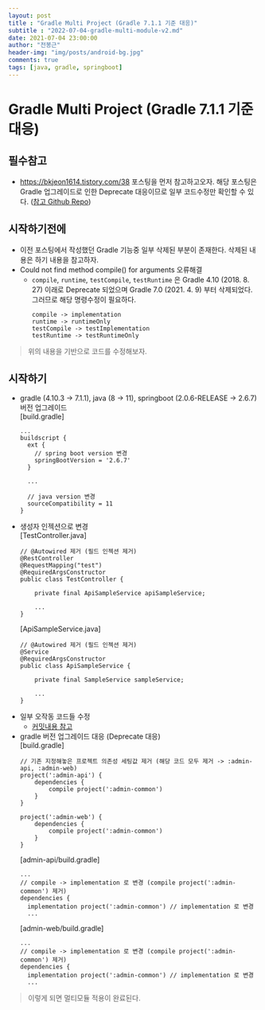 ```yaml
---
layout: post
title : "Gradle Multi Project (Gradle 7.1.1 기준 대응)"
subtitle : "2022-07-04-gradle-multi-module-v2.md"
date: 2021-07-04 23:00:00
author: "전봉근"
header-img: "img/posts/android-bg.jpg"
comments: true
tags: [java, gradle, springboot]
---
```


# Gradle Multi Project (Gradle 7.1.1 기준 대응)

## 필수참고
- https://bkjeon1614.tistory.com/38 포스팅을 먼저 참고하고오자. 해당 포스팅은 Gradle 업그레이드로 인한 Deprecate 대응이므로 일부 코드수정만 확인할 수 있다. ([참고 Github Repo](https://github.com/bkjeon1614/java-example-code/tree/develop/sample-multi-module))

## 시작하기전에
- 이전 포스팅에서 작성했던 Gradle 기능중 일부 삭제된 부분이 존재한다. 삭제된 내용은 하기 내용을 참고하자.
- Could not find method compile() for arguments 오류해결
  - `compile`, `runtime`, `testCompile`, `testRuntime` 은 Gradle 4.10 (2018. 8. 27) 이래로 Deprecate 되었으며 Gradle 7.0 (2021. 4. 9) 부터 삭제되었다. 그러므로 해당 명령수정이 필요하다.
    ```
    compile -> implementation
    runtime -> runtimeOnly
    testCompile -> testImplementation
    testRuntime -> testRuntimeOnly
    ```
> 위의 내용을 기반으로 코드를 수정해보자.

## 시작하기
- gradle (4.10.3 -> 7.1.1), java (8 -> 11), springboot (2.0.6-RELEASE -> 2.6.7) 버전 업그레이드  
  [build.gradle]  
  ```
  ...
  buildscript {
    ext {
      // spring boot version 변경
      springBootVersion = '2.6.7'
    }

    ...
    
    // java version 변경
    sourceCompatibility = 11
  }
  ```
- 생성자 인젝션으로 변경  
  [TestController.java]  
  ```
  // @Autowired 제거 (필드 인젝션 제거)
  @RestController
  @RequestMapping("test")
  @RequiredArgsConstructor
  public class TestController {

      private final ApiSampleService apiSampleService;

      ...
  }
  ```  
  [ApiSampleService.java]  
    ```
    // @Autowired 제거 (필드 인젝션 제거)
    @Service
    @RequiredArgsConstructor
    public class ApiSampleService {
      
        private final SampleService sampleService;

        ...
    }
    ```    
- 일부 오작동 코드들 수정
  - [커밋내용 참고](https://github.com/bkjeon1614/java-example-code/commit/7d214409c89a4a4a9be39a83f34d6827802a9004)
- gradle 버전 업그레이드 대응 (Deprecate 대응)  
  [build.gradle]  
  ```
  // 기존 지정해놓은 프로젝트 의존성 세팅값 제거 (해당 코드 모두 제거 -> :admin-api, :admin-web)
  project(':admin-api') {
      dependencies {
          compile project(':admin-common')
      }
  }  

  project(':admin-web') {
      dependencies {
          compile project(':admin-common')
      }
  }  
  ```  
  [admin-api/build.gradle]  
  ```
  ...
  // compile -> implementation 로 변경 (compile project(':admin-common') 제거)
  dependencies {
    implementation project(':admin-common') // implementation 로 변경
    ...
  ```
  [admin-web/build.gradle]  
  ```
  ...
  // compile -> implementation 로 변경 (compile project(':admin-common') 제거)
  dependencies {
    implementation project(':admin-common') // implementation 로 변경
    ...
  ```  

> 이렇게 되면 멀티모듈 적용이 완료된다.
